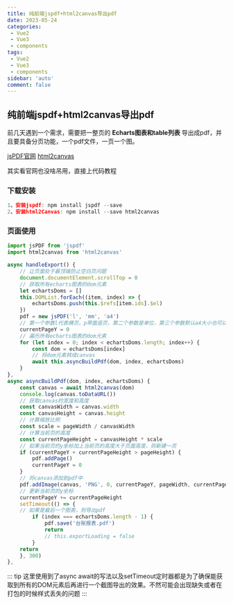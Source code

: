 ```yaml
---
title: 纯前端jspdf+html2canvas导出pdf
date: 2023-05-24
categories: 
 - Vue2
 - Vue3
 - components
tags: 
 - Vue2
 - Vue3
 - components
sidebar: 'auto'
comment: false
---
```


## 纯前端jspdf+html2canvas导出pdf

前几天遇到一个需求，需要把一整页的 **Echarts图表和table列表** 导出成pdf，并且要具备分页功能，一个pdf文件，一页一个图。<br>

[jsPDF官网](https://artskydj.github.io/jsPDF/docs/jsPDF.html)
[html2canvas](https://html2canvas.hertzen.com/)

其实看官网也没啥吊用，直接上代码教程

### 下载安装

```js
1、安装jspdf: npm install jspdf --save
2、安装html2Canvas: npm install --save html2canvas
```

### 页面使用

```js
import jsPDF from 'jspdf'
import html2canvas from 'html2canvas'

async handleExport() {
    // 让页面处于最顶端防止空白页问题
    document.documentElement.scrollTop = 0
    // 获取所有echarts图表的dom元素
    let echartsDoms = []
    this.DOMList.forEach((item, index) => {
        echartsDoms.push(this.$refs[item.ids].$el)
    })
    pdf = new jsPDF('l', 'mm', 'a4')
    // 第一个参数l代表横页，p带面竖页，第二个参数是单位，第三个参数默认a4大小也可以自定义宽高，想要自定义宽高可以使用数组的方式定义
    currentPageY = 0
    // 遍历所有echarts图表的dom元素
    for (let index = 0; index < echartsDoms.length; index++) {
        const dom = echartsDoms[index]
        // 将dom元素转成canvas
        await this.asyncBuildPdf(dom, index, echartsDoms)
    }
},
async asyncBuildPdf(dom, index, echartsDoms) {
    const canvas = await html2canvas(dom)
    console.log(canvas.toDataURL())
    // 获取canvas的宽度和高度
    const canvasWidth = canvas.width
    const canvasHeight = canvas.height
    // 计算缩放比例
    const scale = pageWidth / canvasWidth
    // 计算当前页的高度
    const currentPageHeight = canvasHeight * scale
    // 如果当前页的y坐标加上当前页的高度大于页面高度，则新建一页
    if (currentPageY + currentPageHeight > pageHeight) {
        pdf.addPage()
        currentPageY = 0
    }
    // 将canvas添加到pdf中
    pdf.addImage(canvas, 'PNG', 0, currentPageY, pageWidth, currentPageHeight)
    // 更新当前页的y坐标
    currentPageY += currentPageHeight
    setTimeout(() => {
    // 如果是最后一个图表，则导出pdf
        if (index === echartsDoms.length - 1) {
            pdf.save('台账报表.pdf')
            return
            // this.exportLoading = false
        }
    return
    }, 300)
},
```

::: tip
这里使用到了async await的写法以及setTimeout定时器都是为了确保能获取到所有的DOM元素后再进行一个截图导出的效果。不然可能会出现缺失或者在打包的时候样式丢失的问题
:::
